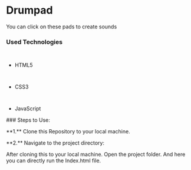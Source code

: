 ﻿<h1>Drumpad </h1>

<p> You can click on these pads to create sounds </p>

<h3>Used Technologies</h3>

<ul>

`  `<li>HTML5</li>

`  `<li>CSS3</li>

`  `<li>JavaScript</li>

</ul>

\### Steps to Use:


\*\*1.\*\* Clone this Repository to your local machine.


\*\*2.\*\* Navigate to the project directory:

After cloning this to your local machine. Open the project folder. And here you can directly run the Index.html file.


